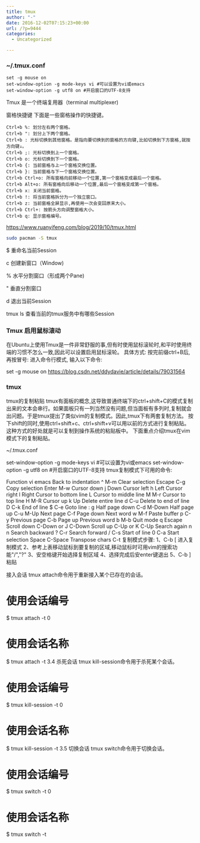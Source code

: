 ```yaml
---
title: tmux
author: "-"
date: 2016-12-02T07:15:23+00:00
url: /?p=9444
categories:
  - Uncategorized

---
```

### ~/.tmux.conf

    set -g mouse on
    set-window-option -g mode-keys vi #可以设置为vi或emacs
    set-window-option -g utf8 on #开启窗口的UTF-8支持

Tmux 是一个终端复用器（terminal multiplexer) 

窗格快捷键
下面是一些窗格操作的快捷键。

    Ctrl+b %: 划分左右两个窗格。
    Ctrl+b ": 划分上下两个窗格。
    Ctrl+b : 光标切换到其他窗格。是指向要切换到的窗格的方向键,比如切换到下方窗格,就按方向键↓。
    Ctrl+b ;: 光标切换到上一个窗格。
    Ctrl+b o: 光标切换到下一个窗格。
    Ctrl+b {: 当前窗格与上一个窗格交换位置。
    Ctrl+b }: 当前窗格与下一个窗格交换位置。
    Ctrl+b Ctrl+o: 所有窗格向前移动一个位置,第一个窗格变成最后一个窗格。
    Ctrl+b Alt+o: 所有窗格向后移动一个位置,最后一个窗格变成第一个窗格。
    Ctrl+b x: 关闭当前窗格。
    Ctrl+b !: 将当前窗格拆分为一个独立窗口。
    Ctrl+b z: 当前窗格全屏显示,再使用一次会变回原来大小。
    Ctrl+b Ctrl+: 按箭头方向调整窗格大小。
    Ctrl+b q: 显示窗格编号。


https://www.ruanyifeng.com/blog/2019/10/tmux.html

```bash
sudo pacman -S tmux
```

$    重命名当前Session

c    创建新窗口（Window) 

%    水平分割窗口（形成两个Pane) 

"    垂直分割窗口

d    退出当前Session

tmux ls    查看当前的tmux服务中有哪些Session

### Tmux 启用鼠标滚动
在Ubuntu上使用Tmux是一件非常舒服的事,但有时使用鼠标滚轮时,和平时使用终端的习惯不怎么一致,因此可以设置启用鼠标滚轮。
具体方式: 
按完前缀ctrl+B后,再按冒号: 进入命令行模式,
输入以下命令: 

set -g mouse on
https://blog.csdn.net/ddydavie/article/details/79031564


### tmux
tmux的复制粘贴
tmux有面板的概念,这导致普通终端下的ctrl+shift+C的模式复制出来的文本会串行。如果面板只有一列当然没有问题,但当面板有多列时,复制就会出问题。于是tmux提出了类似vim的复制模式。因此,tmux下有两套复制方法。
按下shift的同时,使用ctrl+shift+c、ctrl+shift+v可以用以前的方式进行复制粘贴。这种方式的好处就是可以复制到操作系统的粘贴板中。
下面重点介绍tmux在vim模式下的复制粘贴。

~/.tmux.conf

set-window-option -g mode-keys vi #可以设置为vi或emacs
set-window-option -g utf8 on #开启窗口的UTF-8支持
tmux复制模式下可用的命令: 

Function                 vi             emacs
Back to indentation      ^              M-m
Clear selection          Escape         C-g
Copy selection           Enter          M-w
Cursor down              j              Down
Cursor left              h              Left
Cursor right             l              Right
Cursor to bottom line    L
Cursor to middle line    M              M-r
Cursor to top line       H              M-R
Cursor up                k              Up
Delete entire line       d              C-u
Delete to end of line    D              C-k
End of line              $              C-e
Goto line                :              g
Half page down           C-d            M-Down
Half page up             C-u            M-Up
Next page                C-f            Page down
Next word                w              M-f
Paste buffer             p              C-y
Previous page            C-b            Page up
Previous word            b              M-b
Quit mode                q              Escape
Scroll down              C-Down or J    C-Down
Scroll up                C-Up or K      C-Up
Search again             n              n
Search backward          ?              C-r
Search forward           /              C-s
Start of line            0              C-a
Start selection          Space          C-Space
Transpose chars                         C-t
复制模式步骤: 
1、C-b [ 进入复制模式
2、参考上表移动鼠标到要复制的区域,移动鼠标时可用vim的搜索功能"/","?"
3、安空格键开始选择复制区域
4、选择完成后安enter键退出
5、C-b ] 粘贴



接入会话
tmux attach命令用于重新接入某个已存在的会话。


# 使用会话编号
$ tmux attach -t 0

# 使用会话名称
$ tmux attach -t <session-name>
3.4 杀死会话
tmux kill-session命令用于杀死某个会话。


# 使用会话编号
$ tmux kill-session -t 0

# 使用会话名称
$ tmux kill-session -t <session-name>
3.5 切换会话
tmux switch命令用于切换会话。


# 使用会话编号
$ tmux switch -t 0

# 使用会话名称
$ tmux switch -t <session-name>
